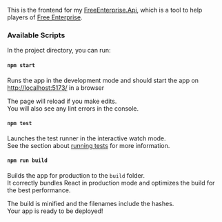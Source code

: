 This is the frontend for my [FreeEnterprise.Api](https://github.com/Antidale/FreeEnterprise.Api), which is a tool to help players of [Free Enterprise](http://ff4fe.com/).


### Available Scripts

In the project directory, you can run:

#### `npm start`

Runs the app in the development mode and should start the app on [http://localhost:5173/](http://localhost:5173/) in a browser<br>


The page will reload if you make edits.<br>
You will also see any lint errors in the console.

#### `npm test`

Launches the test runner in the interactive watch mode.<br>
See the section about [running tests](https://facebook.github.io/create-react-app/docs/running-tests) for more information.

#### `npm run build`

Builds the app for production to the `build` folder.<br>
It correctly bundles React in production mode and optimizes the build for the best performance.

The build is minified and the filenames include the hashes.<br>
Your app is ready to be deployed!
